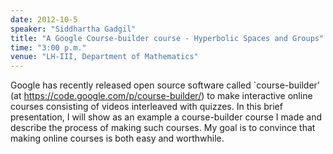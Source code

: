 ```yaml
---
date: 2012-10-5
speaker: "Siddhartha Gadgil"
title: "A Google Course-builder course - Hyperbolic Spaces and Groups"
time: "3:00 p.m."
venue: "LH-III, Department of Mathematics"
---
```

Google has recently released open source software  called
`course-builder' (at https://code.google.com/p/course-builder/) to
make interactive online courses consisting of videos interleaved with
quizzes. In this brief presentation, I will show as an example a
course-builder course I made and describe the process of making such
courses. My goal is to convince that making online courses is both
easy and worthwhile.
